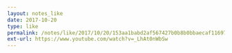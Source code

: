 ```yaml
---
layout: notes_like
date: 2017-10-20
type: like
permalink: /notes/like/2017/10/20/153aa1babd2af567427b0b8b0bbaecaf11697ee5.html
ext-url: https://www.youtube.com/watch?v=_LhAt0nWbSw
---
```

